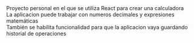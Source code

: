 

<div>Proyecto personal en el que se utiliza React para crear una calculadora</div>

<div>La aplicacion puede trabajar con numeros decimales y expresiones matemáticas</div>
<div>También se habilita funcionalidad para que la aplicacion vaya guardando historial de operaciones</div>
